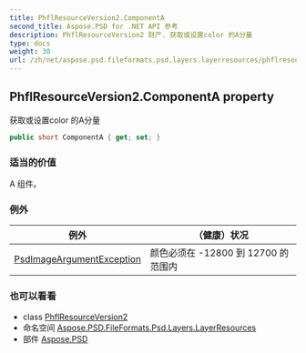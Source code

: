 ```yaml
---
title: PhflResourceVersion2.ComponentA
second_title: Aspose.PSD for .NET API 参考
description: PhflResourceVersion2 财产. 获取或设置color 的A分量
type: docs
weight: 30
url: /zh/net/aspose.psd.fileformats.psd.layers.layerresources/phflresourceversion2/componenta/
---
```

## PhflResourceVersion2.ComponentA property

获取或设置color 的A分量

```csharp
public short ComponentA { get; set; }
```

### 适当的价值

A 组件。

### 例外

| 例外 | （健康）状况 |
| --- | --- |
| [PsdImageArgumentException](../../../aspose.psd.coreexceptions.imageformats/psdimageargumentexception/) | 颜色必须在 -12800 到 12700 的范围内 |

### 也可以看看

* class [PhflResourceVersion2](../)
* 命名空间 [Aspose.PSD.FileFormats.Psd.Layers.LayerResources](../../phflresourceversion2/)
* 部件 [Aspose.PSD](../../../)


